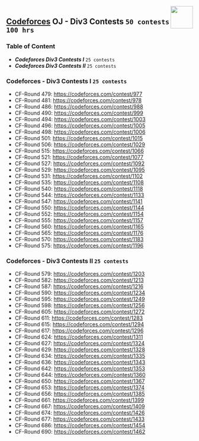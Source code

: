 <img align="right" width="60" height="60" src="https://github.com/cs-MohamedAyman/Problem-Solving-Training/blob/master/online-judges-logos/codeforces.jpg">

## [Codeforces](https://codeforces.com/) OJ - Div3 Contests `50 contests` `100 hrs`

### Table of Content

- ***Codeforces Div3 Contests I*** `25 contests`
- ***Codeforces Div3 Contests II*** `25 contests`

### Codeforces -  Div3 Contests I `25 contests`

- CF-Round 479: https://codeforces.com/contest/977
- CF-Round 481: https://codeforces.com/contest/978
- CF-Round 486: https://codeforces.com/contest/988
- CF-Round 490: https://codeforces.com/contest/999
- CF-Round 494: https://codeforces.com/contest/1003
- CF-Round 496: https://codeforces.com/contest/1005
- CF-Round 498: https://codeforces.com/contest/1006
- CF-Round 501: https://codeforces.com/contest/1015
- CF-Round 506: https://codeforces.com/contest/1029
- CF-Round 515: https://codeforces.com/contest/1066
- CF-Round 521: https://codeforces.com/contest/1077
- CF-Round 527: https://codeforces.com/contest/1092
- CF-Round 529: https://codeforces.com/contest/1095
- CF-Round 531: https://codeforces.com/contest/1102
- CF-Round 535: https://codeforces.com/contest/1108
- CF-Round 540: https://codeforces.com/contest/1118
- CF-Round 544: https://codeforces.com/contest/1133
- CF-Round 547: https://codeforces.com/contest/1141
- CF-Round 550: https://codeforces.com/contest/1144
- CF-Round 552: https://codeforces.com/contest/1154
- CF-Round 555: https://codeforces.com/contest/1157
- CF-Round 560: https://codeforces.com/contest/1165
- CF-Round 565: https://codeforces.com/contest/1176
- CF-Round 570: https://codeforces.com/contest/1183
- CF-Round 575: https://codeforces.com/contest/1196

### Codeforces -  Div3 Contests II `25 contests`

- CF-Round 579: https://codeforces.com/contest/1203
- CF-Round 582: https://codeforces.com/contest/1213
- CF-Round 587: https://codeforces.com/contest/1216
- CF-Round 590: https://codeforces.com/contest/1234
- CF-Round 595: https://codeforces.com/contest/1249
- CF-Round 598: https://codeforces.com/contest/1256
- CF-Round 605: https://codeforces.com/contest/1272
- CF-Round 611: https://codeforces.com/contest/1283
- CF-Round 615: https://codeforces.com/contest/1294
- CF-Round 617: https://codeforces.com/contest/1296
- CF-Round 624: https://codeforces.com/contest/1311
- CF-Round 627: https://codeforces.com/contest/1324
- CF-Round 629: https://codeforces.com/contest/1328
- CF-Round 634: https://codeforces.com/contest/1335
- CF-Round 636: https://codeforces.com/contest/1343
- CF-Round 642: https://codeforces.com/contest/1353
- CF-Round 644: https://codeforces.com/contest/1360
- CF-Round 650: https://codeforces.com/contest/1367
- CF-Round 653: https://codeforces.com/contest/1374
- CF-Round 656: https://codeforces.com/contest/1385
- CF-Round 661: https://codeforces.com/contest/1399
- CF-Round 667: https://codeforces.com/contest/1409
- CF-Round 674: https://codeforces.com/contest/1426
- CF-Round 677: https://codeforces.com/contest/1433
- CF-Round 686: https://codeforces.com/contest/1454
- CF-Round 690: https://codeforces.com/contest/1462
